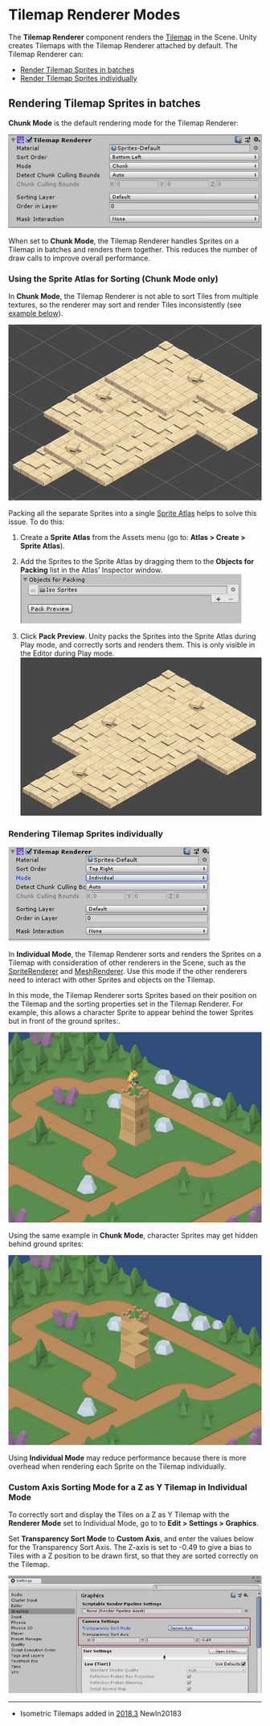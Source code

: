 # Tilemap Renderer Modes

The __Tilemap Renderer__ component renders the [Tilemap](Tilemap) in the Scene. Unity creates Tilemaps with the Tilemap Renderer attached by default. The Tilemap Renderer can:

* [Render Tilemap Sprites in batches](#batch)
* [Render Tilemap Sprites individually](#individual)

<a name="batch"></a>
## Rendering Tilemap Sprites in batches

<a name="Chunk"></a>__Chunk Mode__ is the default rendering mode for the Tilemap Renderer:

![](../uploads/Main/2D_IsoTilemap_9.png)

When set to __Chunk Mode__, the Tilemap Renderer handles Sprites on a Tilemap in batches and renders them together. This reduces the number of draw calls to improve overall performance.

### Using the Sprite Atlas for Sorting (Chunk Mode only)

In __Chunk Mode__, the Tilemap Renderer is not able to sort Tiles from multiple textures, so the renderer may sort and render Tiles inconsistently (see [example below](#chunkExample)).

![](../uploads/Main/2D_IsoTilemap_10.png)

Packing all the separate Sprites into a single [Sprite Atlas](https://docs.unity3d.com/Manual/SpriteAtlas.html) helps to solve this issue. To do this:

1. Create a __Sprite Atlas__ from the Assets menu (go to: __Atlas &gt; Create &gt; Sprite Atlas__).
2. Add the Sprites to the Sprite Atlas by dragging them to the __Objects for Packing__ list in the Atlas’ Inspector window.
![](../uploads/Main/2D_IsoTilemap_11.png)

3. Click __Pack Preview__. Unity packs the Sprites into the Sprite Atlas during Play mode, and correctly sorts and renders them. This is only visible in the Editor during Play mode.
![label](../uploads/Main/2D_IsoTilemap_12.png)

<a name="individual"></a>
### Rendering Tilemap Sprites individually

![](../uploads/Main/2D_IsoTilemap_13.png)

In __Individual Mode__, the Tilemap Renderer sorts and renders the Sprites on a Tilemap with consideration of other renderers in the Scene, such as the [SpriteRenderer](class-SpriteRenderer) and [MeshRenderer](class-MeshRenderer). Use this mode if the other renderers need to interact with other Sprites and objects on the Tilemap.

In this mode, the Tilemap Renderer sorts Sprites based on their position on the Tilemap and the sorting properties set in the Tilemap Renderer. For example, this allows a character Sprite to appear behind the tower Sprites but in front of the ground sprites:. 

![In __Individual Mode__, the character can be rendered behind the tower Sprites, but in front of the ground Sprites behind it.](../uploads/Main/2D_IsoTilemap_14.png)

<a name="chunkExample"></a>
Using the same example in __Chunk Mode__, character Sprites may get hidden behind ground sprites:

![The same Scene rendered in __Chunk Mode__.](../uploads/Main/2D_IsoTilemap_15.png)

Using __Individual Mode__ may reduce performance because there is more overhead when rendering each Sprite on the Tilemap individually.

### Custom Axis Sorting Mode for a Z as Y Tilemap in Individual Mode<a name="CustomAxis"></a>

To correctly sort and display the Tiles on a Z as Y Tilemap  with the __Renderer Mode__ set to Individual Mode, go to to __Edit &gt; Settings &gt; Graphics__.

Set __Transparency Sort Mode__ to __Custom Axis__, and enter the values below for the Transparency Sort Axis. The Z-axis is set to -0.49 to give a bias to Tiles with a Z position to be drawn first, so that they are sorted correctly on the Tilemap.

![](../uploads/Main/2D_IsoTilemap_16.png)

---

* <span class="page-history">Isometric Tilemaps added in [2018.3](https://docs.unity3d.com/2018.3/Documentation/Manual/30_search.html?q=newin20183) <span class="search-words">NewIn20183</span></span>
